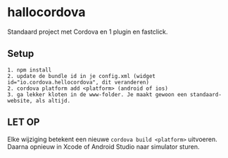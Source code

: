 # hallocordova
Standaard project met Cordova en 1 plugin en fastclick. 

## Setup
```
1. npm install
2. update de bundle id in je config.xml (widget id="io.cordova.hellocordova", dit veranderen)
2. cordova platform add <platform> (android of ios)
3. ga lekker kloten in de www-folder. Je maakt gewoon een standaard-website, als altijd.
```

## LET OP
Elke wijziging betekent een nieuwe ```cordova build <platform>``` uitvoeren. Daarna opnieuw in Xcode of Android Studio naar simulator sturen.